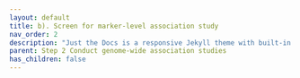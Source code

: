 ```yaml
---
layout: default
title: b). Screen for marker-level association study
nav_order: 2
description: "Just the Docs is a responsive Jekyll theme with built-in search that is easily customizable and hosted on GitHub Pages."
parent: Step 2 Conduct genome-wide association studies
has_children: false
---
```



